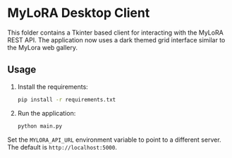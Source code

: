 # MyLoRA Desktop Client

This folder contains a Tkinter based client for interacting with the MyLoRA REST API.
The application now uses a dark themed grid interface similar to the MyLora web
gallery.

## Usage

1. Install the requirements:
   ```bash
   pip install -r requirements.txt
   ```
2. Run the application:
   ```bash
   python main.py
   ```

Set the `MYLORA_API_URL` environment variable to point to a different server. The default is `http://localhost:5000`.
